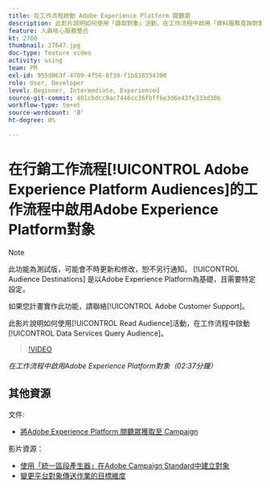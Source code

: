 ```yaml
---
title: 在工作流程啟動 Adobe Experience Platform 閱聽眾
description: 此影片說明如何使用「讀取對象」活動，在工作流程中啟用「資料服務查詢對象」。
feature: 人員核心服務整合
kt: 2760
thumbnail: 27647.jpg
doc-type: feature video
activity: using
team: PM
exl-id: 955d063f-4709-4f56-8f39-f1b838354300
role: User, Developer
level: Beginner, Intermediate, Experienced
source-git-commit: 481cbdcc9ac7446cc36fbff6e3d6e43fe333d30b
workflow-type: tm+mt
source-wordcount: '0'
ht-degree: 0%

---
```


# 在行銷工作流程[!UICONTROL Adobe Experience Platform Audiences]的工作流程中啟用Adobe Experience Platform對象

>[!NOTE]
>
>此功能為測試版，可能會不時更新和修改，恕不另行通知。 [!UICONTROL Audience Destinations] 是以Adobe Experience Platform為基礎，且需要特定設定。
>
>如果您計畫實作此功能，請聯絡[!UICONTROL Adobe Customer Support]。

此影片說明如何使用[!UICONTROL Read Audience]活動，在工作流程中啟動[!UICONTROL Data Services Query Audience]。

>[!VIDEO](https://video.tv.adobe.com/v/27647?quality=12)

*在工作流程中啟用Adobe Experience Platform對象（02:37分鐘）*

## 其他資源

文件:

* [將Adobe Experience Platform 閱聽眾獲取至 Campaign](https://experienceleague.adobe.com/docs/campaign-standard/using/integrating-with-adobe-cloud/adobe-experience-platform/aep-sources-destinations/ingest-aep-data.html)

影片資源：

* [使用「統一區段產生器」在Adobe Campaign Standard中建立對象](/help/profiles-and-audiences/audience-destinations/creating-audiences-using-segment-builder.md)
* [變更平台對象傳送作業的目標維度](/help/profiles-and-audiences/audience-destinations/changing-targeting-dimension.md)
